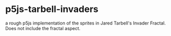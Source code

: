 # p5js-tarbell-invaders
a rough p5js implementation of the sprites in Jared Tarbell's Invader Fractal.  Does not include the  fractal aspect.

